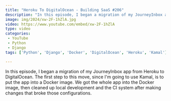 ```yaml
---
title: "Heroku To DigitalOcean - Building SaaS #206"
description: "In this episode, I began a migration of my JourneyInbox app from Heroku to DigitalOcean. The first step to this move, since I'm going to use Kamal, is to put the app into a Docker image. We got the whole app into the Docker image, then cleaned up local development and the CI system after making changes that broke those configurations."
image: img/2024/xw-2F-1hZlA.jpg
video: https://www.youtube.com/embed/xw-2F-1hZlA
type: video
categories:
 - YouTube
 - Python
 - Django
tags: ['Python', 'Django', 'Docker', 'DigitalOcean', 'Heroku', 'Kamal']

---
```


In this episode, I began a migration of my JourneyInbox app from Heroku to DigitalOcean. The first step to this move, since I'm going to use Kamal, is to put the app into a Docker image. We got the whole app into the Docker image, then cleaned up local development and the CI system after making changes that broke those configurations.
